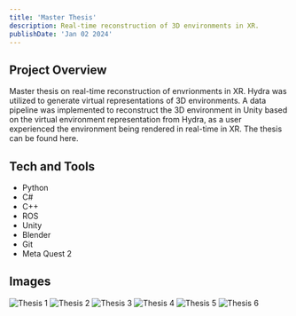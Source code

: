 ```yaml
---
title: 'Master Thesis'
description: Real-time reconstruction of 3D environments in XR.
publishDate: 'Jan 02 2024'
---
```


## Project Overview

Master thesis on real-time reconstruction of envrionments in XR. Hydra was utilized to generate virtual representations of 3D environments. A data pipeline was implemented to reconstruct the 3D environment in Unity based on the virtual environment representation from Hydra, as a user experienced the environment being rendered in real-time in XR. The thesis can be found here.

## Tech and Tools

- Python
- C#
- C++
- ROS
- Unity
- Blender
- Git
- Meta Quest 2

## Images

![Thesis 1](/astro-portfolio/thesis-1.png)
![Thesis 2](/astro-portfolio/public/thesis/thesis-2.png)
![Thesis 3](/astro-portfolio/public/thesis/thesis-3.png)
![Thesis 4](/astro-portfolio/public/thesis/thesis-4.png)
![Thesis 5](/astro-portfolio/public/thesis/thesis-5.png)
![Thesis 6](/astro-portfolio/public/thesis/thesis-6.png)